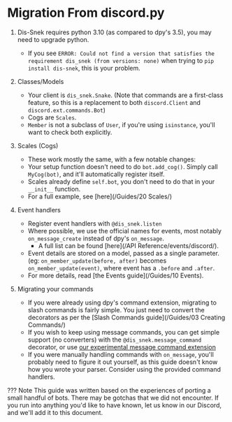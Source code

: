 # Migration From discord.py

1. Dis-Snek requires python 3.10 (as compared to dpy's 3.5), you may need to upgrade python.
     - If you see `ERROR: Could not find a version that satisfies the requirement dis_snek (from versions: none)` when trying to `pip install dis-snek`, this is your problem.

2. Classes/Models
     - Your client is `dis_snek.Snake`.  (Note that commands are a first-class feature, so this is a replacement to both `discord.Client` and `discord.ext.commands.Bot`)
     - Cogs are `Scales`.
     - `Member` is not a subclass of `User`, if you're using `isinstance`, you'll want to check both explicitly.

3. Scales (Cogs)
     - These work mostly the same, with a few notable changes:
     - Your setup function doesn't need to do `bot.add_cog()`.  Simply call `MyCog(bot)`, and it'll automatically register itself.
     - Scales already define `self.bot`, you don't need to do that in your `__init__` function.
     - For a full example, see [here](/Guides/20 Scales/)

4. Event handlers
     - Register event handlers with `@dis_snek.listen`
     - Where possible, we use the official names for events, most notably `on_message_create` instead of dpy's `on_message`.
       - A full list can be found [here](/API Reference/events/discord/).
     - Event details are stored on a model, passed as a single parameter. (eg: `on_member_update(before, after)` becomes `on_member_update(event)`, where event has a `.before` and `.after`.
     - For more details, read [the Events guide](/Guides/10 Events).

5. Migrating your commands
     - If you were already using dpy's command extension, migrating to slash commands is fairly simple.  You just need to convert the decorators as per the [Slash Commands guide](/Guides/03 Creating Commands/)
     - If you wish to keep using message commands, you can get simple support (no converters) with the `@dis_snek.message_command` decorator, or use [our experimental message command extension](https://github.com/Discord-Snake-Pit/molter)
     - If you were manually handling commands with `on_message`, you'll probably need to figure it out yourself, as this guide doesn't know how you wrote your parser.  Consider using the provided command handlers.

??? Note
    This guide was written based on the experiences of porting a small handful of bots.  There may be gotchas that we did not encounter.  If you run into anything you'd like to have known, let us know in our Discord, and we'll add it to this document.
